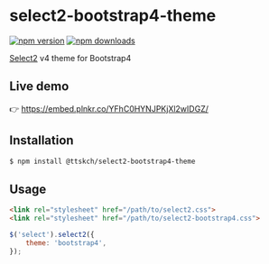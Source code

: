 # select2-bootstrap4-theme

[![npm version](https://img.shields.io/npm/v/@ttskch/select2-bootstrap4-theme.svg?style=flat-square)](https://www.npmjs.com/package/@ttskch/select2-bootstrap4-theme)
[![npm downloads](https://img.shields.io/npm/dm/@ttskch/select2-bootstrap4-theme.svg?style=flat-square)](https://www.npmjs.com/package/@ttskch/select2-bootstrap4-theme)

[Select2](https://github.com/select2/select2) v4 theme for Bootstrap4

## Live demo

👉 https://embed.plnkr.co/YFhC0HYNJPKjXl2wIDGZ/

## Installation

```bash
$ npm install @ttskch/select2-bootstrap4-theme
```

## Usage

```html
<link rel="stylesheet" href="/path/to/select2.css">
<link rel="stylesheet" href="/path/to/select2-bootstrap4.css">
```

```js
$('select').select2({
    theme: 'bootstrap4',
});
```
